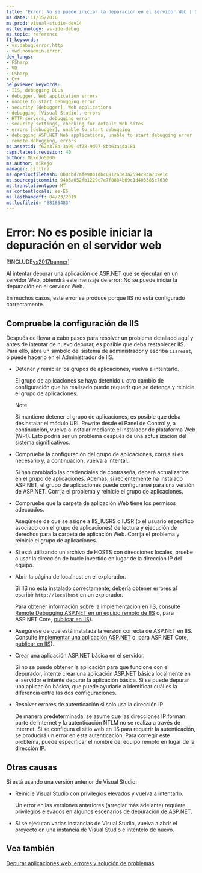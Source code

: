 ```yaml
---
title: 'Error: No se puede iniciar la depuración en el servidor Web | Documentos de Microsoft'
ms.date: 11/15/2016
ms.prod: visual-studio-dev14
ms.technology: vs-ide-debug
ms.topic: reference
f1_keywords:
- vs.debug.error.http
- vwd.nonadmin.error.
dev_langs:
- FSharp
- VB
- CSharp
- C++
helpviewer_keywords:
- IIS, debugging DLLs
- debugger, Web application errors
- unable to start debugging error
- security [debugger], Web applications
- debugging [Visual Studio], errors
- HTTP servers, debugging error
- security settings, checking for default Web sites
- errors [debugger], unable to start debugging
- debugging ASP.NET Web applications, unable to start debugging error
- remote debugging, errors
ms.assetid: f62e378a-3a99-4f78-9d97-8bb63a4da181
caps.latest.revision: 40
author: MikeJo5000
ms.author: mikejo
manager: jillfra
ms.openlocfilehash: 0b0cbd7afe90b1dbc091263e3a2594c9ca739e1c
ms.sourcegitcommit: 94b3a052fb1229c7e7f8804b09c1d403385c7630
ms.translationtype: MT
ms.contentlocale: es-ES
ms.lasthandoff: 04/23/2019
ms.locfileid: "68185483"
---
```

# <a name="error-unable-to-start-debugging-on-the-web-server"></a>Error: No es posible iniciar la depuración en el servidor web
[!INCLUDE[vs2017banner](../includes/vs2017banner.md)]

Al intentar depurar una aplicación de ASP.NET que se ejecutan en un servidor Web, obtendrá este mensaje de error: No se puede iniciar la depuración en el servidor Web.
  
En muchos casos, este error se produce porque IIS no está configurado correctamente.

## <a name="vxtbshttpservererrorsthingstocheck"></a> Compruebe la configuración de IIS

Después de llevar a cabo pasos para resolver un problema detallado aquí y antes de intentar de nuevo depurar, es posible que deba restablecer IIS. Para ello, abra un símbolo del sistema de administrador y escriba `iisreset`, o puede hacerlo en el Administrador de IIS. 

* Detener y reiniciar los grupos de aplicaciones, vuelva a intentarlo.

    El grupo de aplicaciones se haya detenido u otro cambio de configuración que ha realizado puede requerir que se detenga y reinicie el grupo de aplicaciones.
    
    > [!NOTE]
    > Si mantiene detener el grupo de aplicaciones, es posible que deba desinstalar el módulo URL Rewrite desde el Panel de Control y, a continuación, vuelva a instalar mediante el instalador de plataforma Web (WPI). Esto podría ser un problema después de una actualización del sistema significativos.

* Compruebe la configuración del grupo de aplicaciones, corrija si es necesario y, a continuación, vuelva a intentar.

    Si han cambiado las credenciales de contraseña, deberá actualizarlos en el grupo de aplicaciones. Además, si recientemente ha instalado ASP.NET, el grupo de aplicaciones puede configurarse para una versión de ASP.NET. Corrija el problema y reinicie el grupo de aplicaciones.
    
* Compruebe que la carpeta de aplicación Web tiene los permisos adecuados.

    Asegúrese de que se asigne a IIS_IUSRS o IUSR (o el usuario específico asociado con el grupo de aplicaciones) de lectura y ejecución de derechos para la carpeta de aplicación Web. Corrija el problema y reinicie el grupo de aplicaciones.

* Si está utilizando un archivo de HOSTS con direcciones locales, pruebe a usar la dirección de bucle invertido en lugar de la dirección IP del equipo.

* Abrir la página de localhost en el explorador.

     Si IIS no está instalado correctamente, debería obtener errores al escribir `http://localhost` en un explorador.
     
     Para obtener información sobre la implementación en IIS, consulte [Remote Debugging ASP.NET en un equipo remoto de IIS](../debugger/remote-debugging-aspnet-on-a-remote-iis-7-5-computer.md) o, para ASP.NET Core, [publicar en IIS](https://docs.asp.net/en/latest/publishing/iis.html)).

* Asegúrese de que está instalada la versión correcta de ASP.NET en IIS.  Consulte [implementar una aplicación ASP.NET](../debugger/remote-debugging-aspnet-on-a-remote-iis-7-5-computer.md#BKMK_deploy_asp_net) o, para ASP.NET Core, [publicar en IIS](https://docs.asp.net/en/latest/publishing/iis.html)).

* Crear una aplicación ASP.NET básica en el servidor.

     Si no se puede obtener la aplicación para que funcione con el depurador, intente crear una aplicación ASP.NET básica localmente en el servidor e intente depurar la aplicación básica. Si se puede depurar una aplicación básica, que puede ayudarle a identificar cuál es la diferencia entre las dos configuraciones.
  
* Resolver errores de autenticación si solo usa la dirección IP

     De manera predeterminada, se asume que las direcciones IP forman parte de Internet y la autenticación NTLM no se realiza a través de Internet. Si se configura el sitio web en IIS para requerir la autenticación, se producirá un error en esta autenticación. Para corregir este problema, puede especificar el nombre del equipo remoto en lugar de la dirección IP.
     
## <a name="other-causes"></a>Otras causas

Si está usando una versión anterior de Visual Studio:

- Reinicie Visual Studio con privilegios elevados y vuelva a intentarlo.

    Un error en las versiones anteriores (arreglar más adelante) requiere privilegios elevados en algunos escenarios de depuración de ASP.NET.
    
- Si se ejecutan varias instancias de Visual Studio, vuelva a abrir el proyecto en una instancia de Visual Studio e inténtelo de nuevo.

## <a name="see-also"></a>Vea también  
 [Depurar aplicaciones web: errores y solución de problemas](../debugger/debugging-web-applications-errors-and-troubleshooting.md)
